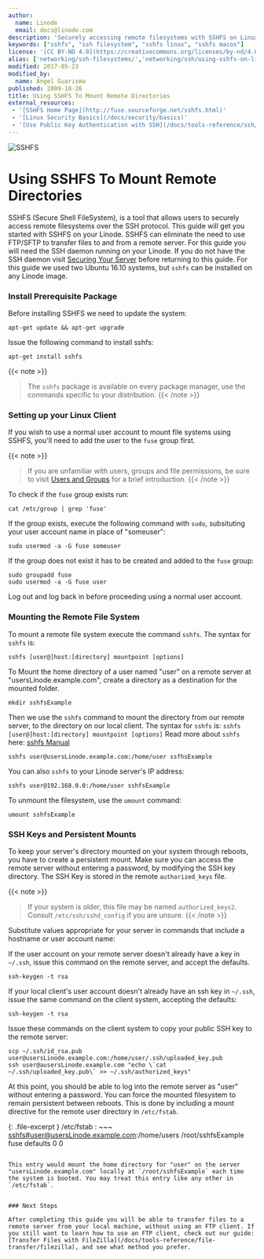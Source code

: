 ```yaml
---
author:
  name: Linode
  email: docs@linode.com
description: 'Securely accessing remote filesystems with SSHFS on Linux.'
keywords: ["sshfs", "ssh filesystem", "sshfs linux", "sshfs macos"]
license: '[CC BY-ND 4.0](https://creativecommons.org/licenses/by-nd/4.0)'
alias: ['networking/ssh-filesystems/','networking/ssh/using-sshfs-on-linux-and-macos-x/']
modified: 2017-05-23
modified_by:
  name: Angel Guarisma
published: 2009-10-26
title: Using SSHFS To Mount Remote Directories
external_resources:
 - '[SSHFS Home Page](http://fuse.sourceforge.net/sshfs.html)'
 - '[Linux Security Basics](/docs/security/basics)'
 - '[Use Public Key Authentication with SSH](/docs/tools-reference/ssh/use-public-key-authentication-with-ssh)'
---
```


![SSHFS](/docs/assets/sshfs_mount_remote.png)

# Using SSHFS To Mount Remote Directories

SSHFS (Secure Shell FileSystem), is a tool that allows users to securely access remote filesystems over the SSH protocol. This guide will get you started with SSHFS on your Linode. SSHFS can eliminate the need to use FTP/SFTP to transfer files to and from a remote server. For this guide you will need the SSH daemon running on your Linode. If you do not have the SSH daemon visit [Securing Your Server](/docs/security/securing-your-server) before returning to this guide. 
For this guide we used two Ubuntu 16.10 systems, but `sshfs` can be installed on any Linode image. 


### Install Prerequisite Package

Before installing SSHFS we need to update the system: 

    apt-get update && apt-get upgrade

Issue the following command to install sshfs:

    apt-get install sshfs
	

{{< note >}}
> The `sshfs` package is available on every package manager, use the commands specific to your distribution.
{{< /note >}}

### Setting up your Linux Client

If you wish to use a normal user account to mount file systems using SSHFS, you'll need to add the user to the `fuse` group first. 

{{< note >}}
> If you are unfamiliar with users, groups and file permissions, be sure to visit [Users and Groups](/docs/tools-reference/linux-users-and-groups) for a brief introduction.
{{< /note >}}

To check if the `fuse` group exists run: 
	
	cat /etc/group | grep 'fuse'
	
If the group exists, execute the following command with `sudo`, subsituting your user account name in place of "someuser":
	
	sudo usermod -a -G fuse someuser 

If the group does not exist it has to be created and added to the `fuse` group: 
	 
	sudo groupadd fuse
	sudo usermod -a -G fuse user 
	
Log out and log back in before proceeding using a normal user account.

### Mounting the Remote File System
To mount a remote file system execute the command `sshfs`. The syntax for `sshfs` is: 

	sshfs [user@]host:[directory] mountpoint [options]

To Mount the home directory of a user named "user" on a remote server at "usersLinode.example.com", create a directory as a destination for the mounted folder. 

    mkdir sshfsExample

Then we use the `sshfs` command to mount the directory from our remote server, to the directory on our local client. The syntax for `sshfs` is: `sshfs [user@]host:[directory] mountpoint [options]` Read more about `sshfs` here: [sshfs Manual](https://linux.die.net/man/1/sshfs)
    
	sshfs user@usersLinode.example.com:/home/user ssfhsExample


You can also `sshfs` to your Linode server's IP address: 
	
	sshfs user@192.168.0.0:/home/user sshfsExample
	
To unmount the filesystem, use the `umount` command:

    umount sshfsExample
 
	

### SSH Keys and Persistent Mounts

To keep your server's directory mounted on your system through reboots, you have to create a persistent mount. 
Make sure you can access the remote server without entering a password, by modifying the SSH key directory. The SSH Key is stored in the remote `authorized_keys` file. 

{{< note >}}
>If your system is older, this file may be named `authorized_keys2`. Consult `/etc/ssh/sshd_config` if you are unsure.
{{< /note >}}

Substitute values appropriate for your server in commands that include a hostname or user account name:

If the user account on your remote server doesn't already have a key in `~/.ssh`, issue this command on the remote server, and accept the defaults.

    ssh-keygen -t rsa

If your local client's user account doesn't already have an ssh key in `~/.ssh`, issue the same command on the client system, accepting the defaults:

    ssh-keygen -t rsa

Issue these commands on the client system to copy your public SSH key to the remote server:

    scp ~/.ssh/id_rsa.pub user@usersLinode.example.com:/home/user/.ssh/uploaded_key.pub
    ssh user@ausersLinode.example.com "echo \`cat ~/.ssh/uploaded_key.pub\` >> ~/.ssh/authorized_keys"

At this point, you should be able to log into the remote server as "user" without entering a password. 
You can force the mounted filesystem to remain persistent between reboots. This is done by including a mount directive for the remote user directory in `/etc/fstab`.  

{: .file-excerpt }
/etc/fstab
: ~~~
    <sshfs#user@usersLinode.example.com>:/home/users /root/sshfsExample fuse defaults 0 0
~~~

This entry would mount the home directory for "user" on the server "usersLinode.example.com" locally at `/root/sshfsExample` each time the system is booted. You may treat this entry like any other in `/etc/fstab`.


### Next Steps

After completing this guide you will be able to transfer files to a remote server from your local machine, without using an FTP client. If you still want to learn how to use an FTP client, check out our guide: [Transfer Files with FileZilla](/docs/tools-reference/file-transfer/filezilla), and see what method you prefer. 

